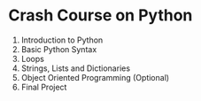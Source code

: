 # Crash Course on Python

1. Introduction to Python
2. Basic Python Syntax
3. Loops
4. Strings, Lists and Dictionaries
5. Object Oriented Programming (Optional)
6. Final Project
